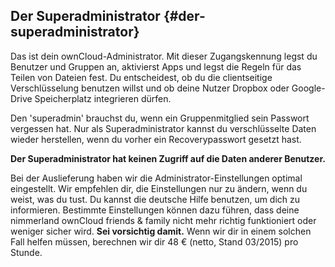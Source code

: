## **Der Superadministrator** {#der-superadministrator}

Das ist dein ownCloud-Administrator. Mit dieser Zugangskennung legst du Benutzer und Gruppen an, aktivierst Apps und legst die Regeln für das Teilen von Dateien fest. Du entscheidest, ob du die clientseitige Verschlüsselung benutzen willst und ob deine Nutzer Dropbox oder Google-Drive Speicherplatz integrieren dürfen.

Den 'superadmin' brauchst du, wenn ein Gruppenmitglied sein Passwort vergessen hat. Nur als Superadministrator kannst du verschlüsselte Daten wieder herstellen, wenn du vorher ein Recoverypasswort gesetzt hast.

**Der Superadministrator hat keinen Zugriff auf die Daten anderer Benutzer.**

Bei der Auslieferung haben wir die Administrator-Einstellungen optimal eingestellt. Wir empfehlen dir, die Einstellungen nur zu ändern, wenn du weist, was du tust. Du kannst die deutsche Hilfe benutzen, um dich zu informieren. Bestimmte Einstellungen können dazu führen, dass deine nimmerland ownCloud friends & family nicht mehr richtig funktioniert oder weniger sicher wird. **Sei vorsichtig damit.** Wenn wir dir in einem solchen Fall helfen müssen, berechnen wir dir 48 € (netto, Stand 03/2015) pro Stunde.